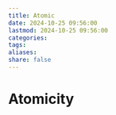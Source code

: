 ```yaml
---
title: Atomic
date: 2024-10-25 09:56:00
lastmod: 2024-10-25 09:56:00
categories: 
tags: 
aliases: 
share: false 
---
```


# Atomicity
